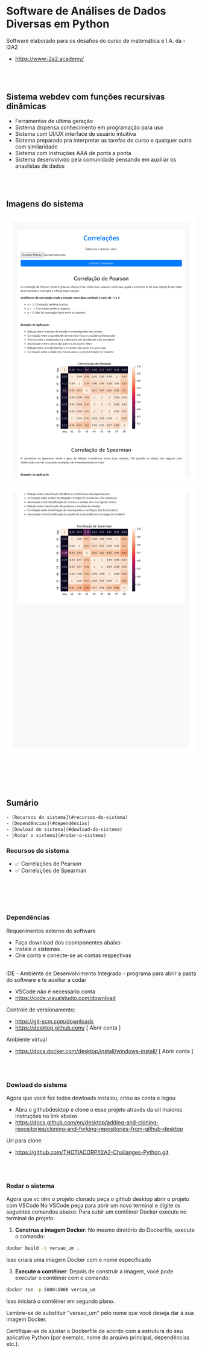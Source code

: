 # Software de Análises de Dados Diversas em Python
Software elaborado para os desafios do curso de matemática e I.A. da - I2A2
- https://www.i2a2.academy/
<br><br><br><br>

## Sistema webdev com funções recursivas dinâmicas
- Ferramentas de ultima geração
- Sistema dispensa conhecimento em programação para uso
- Sistema com UI/UX interface de usuário intuitiva
- Sistema preparado pra interpretar as tarefas do curso e qualquer outra com similaridade
- Sistema com instruções AAA de ponta a ponta
- Sistema desenvolvido pela comunidade pensando em auxiliar os anaslistas de dados
<br><br><br><br>

## Imagens do sistema
<div align="center">

![Logo](./public/assets/img/0001.jpg)
![Logo](./public/assets/img/0002.jpg)
</div>
<br><br><br><br>

## Sumário  

    - [Recursos do sistema](#recursos-do-sistema)
    - [Dependências](#dependências)
    - [Dowload do sistema](#dowload-do-sistema)
    - [Rodar o sistema](#rodar-o-sistema)

### Recursos do sistema
- ✅ Correlações de Pearson
- ✅ Correlações de Spearman

<br><br><br><br>

### Dependências

Requerimentos externo do software 
- Faça download dos coomponentes abaixo 
- Instale o sistemas
- Crie conta e conecte-se as contas respectivas
 <br><br>

IDE - Ambiente de Desenvolvimento Integrado - programa para abrir a pasta do software e te auxiliar a codar
- VSCode não é necessário conta
- https://code.visualstudio.com/download

Controle de versionamento:
- https://git-scm.com/downloads
- https://desktop.github.com/    [ Abrir conta ]

Ambiente virtual 
- https://docs.docker.com/desktop/install/windows-install/           [ Abrir conta ]

<br><br>

### Dowload do sistema
Agora que você fez todos dowloads instalou, criou as conta e logou 
- Abra o githubdesktop e clone o esse projeto através da url maiores instruções no link abaixo
- https://docs.github.com/en/desktop/adding-and-cloning-repositories/cloning-and-forking-repositories-from-github-desktop 

Url para clone
- https://github.com/THOTIACORP/I2A2-Challanges-Python.git

<br><br>

### Rodar o sistema
Agora que vc têm o projeto clonado peça o github desktop abrir o projeto com VSCode
No VSCode peça para abrir um novo terminal e digite os seguintes comandos abaixo:
Para subir um contêiner Docker execute no terminal do projeto:

1. **Construa a imagem Docker**: No mesmo diretório do Dockerfile, execute o comando:

```bash
docker build -t versao_um .
```

Isso criará uma imagem Docker com o nome especificado

3. **Execute o contêiner**: Depois de construir a imagem, você pode executar o contêiner com o comando:

```bash
docker run -p 5000:5000 versao_um
```

Isso iniciará o contêiner em segundo plano.

Lembre-se de substituir "versao_um" pelo nome que você deseja dar à sua imagem Docker.

Certifique-se de ajustar o Dockerfile de acordo com a estrutura do seu aplicativo Python (por exemplo, nome do arquivo principal, dependências etc.).
